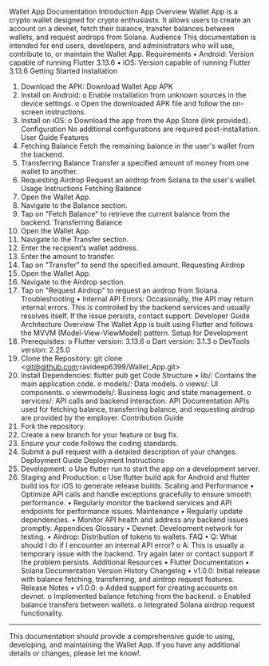 Wallet App Documentation
Introduction
App Overview
Wallet App is a crypto wallet designed for crypto enthusiasts. It allows users to create an account on a devnet, fetch their balance, transfer balances between wallets, and request airdrops from Solana.
Audience
This documentation is intended for end users, developers, and administrators who will use, contribute to, or maintain the Wallet App.
Requirements
•	Android: Version capable of running Flutter 3.13.6
•	iOS: Version capable of running Flutter 3.13.6
Getting Started	
Installation
1.	Download the APK: Download Wallet App APK
2.	Install on Android:
o	Enable installation from unknown sources in the device settings.
o	Open the downloaded APK file and follow the on-screen instructions.
3.	Install on iOS:
o	Download the app from the App Store (link provided).
Configuration
No additional configurations are required post-installation.
User Guide
Features
1. Fetching Balance
Fetch the remaining balance in the user's wallet from the backend.
2. Transferring Balance
Transfer a specified amount of money from one wallet to another.
3. Requesting Airdrop
Request an airdrop from Solana to the user's wallet.
Usage Instructions
Fetching Balance
1.	Open the Wallet App.
2.	Navigate to the Balance section.
3.	Tap on "Fetch Balance" to retrieve the current balance from the backend.
Transferring Balance
1.	Open the Wallet App.
2.	Navigate to the Transfer section.
3.	Enter the recipient’s wallet address.
4.	Enter the amount to transfer.
5.	Tap on "Transfer" to send the specified amount.
Requesting Airdrop
1.	Open the Wallet App.
2.	Navigate to the Airdrop section.
3.	Tap on "Request Airdrop" to request an airdrop from Solana.
Troubleshooting
•	Internal API Errors: Occasionally, the API may return internal errors. This is controlled by the backend services and usually resolves itself. If the issue persists, contact support.
Developer Guide
Architecture Overview
The Wallet App is built using Flutter and follows the MVVM (Model-View-ViewModel) pattern.
Setup for Development
1.	Prerequisites:
o	Flutter version: 3.13.6
o	Dart version: 3.1.3
o	DevTools version: 2.25.0
2.	Clone the Repository:
git clone <git@github.com:ravideep6399/Wallet_App.git>
3.	Install Dependencies:
flutter pub get
Code Structure
•	lib/: Contains the main application code.
o	models/: Data models.
o	views/: UI components.
o	viewmodels/: Business logic and state management.
o	services/: API calls and backend interaction.
API Documentation
APIs used for fetching balance, transferring balance, and requesting airdrop are provided by the employer.
Contribution Guide
1.	Fork the repository.
2.	Create a new branch for your feature or bug fix.
3.	Ensure your code follows the coding standards.
4.	Submit a pull request with a detailed description of your changes.
Deployment Guide
Deployment Instructions
1.	Development:
o	Use flutter run to start the app on a development server.
2.	Staging and Production:
o	Use flutter build apk for Android and flutter build ios for iOS to generate release builds.
Scaling and Performance
•	Optimize API calls and handle exceptions gracefully to ensure smooth performance.
•	Regularly monitor the backend services and API endpoints for performance issues.
Maintenance
•	Regularly update dependencies.
•	Monitor API health and address any backend issues promptly.
Appendices
Glossary
•	Devnet: Development network for testing.
•	Airdrop: Distribution of tokens to wallets.
FAQ
•	Q: What should I do if I encounter an internal API error?
o	A: This is usually a temporary issue with the backend. Try again later or contact support if the problem persists.
Additional Resources
•	Flutter Documentation
•	Solana Documentation
Version History
Changelog
•	v1.0.0: Initial release with balance fetching, transferring, and airdrop request features.
Release Notes
•	v1.0.0:
o	Added support for creating accounts on devnet.
o	Implemented balance fetching from the backend.
o	Enabled balance transfers between wallets.
o	Integrated Solana airdrop request functionality.
________________________________________
This documentation should provide a comprehensive guide to using, developing, and maintaining the Wallet App. If you have any additional details or changes, please let me know!.


